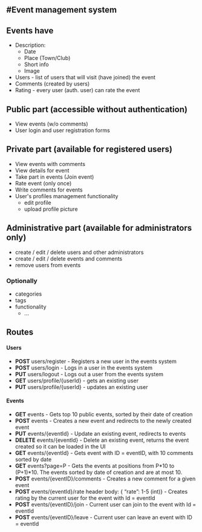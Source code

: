 #Event management system
----------
## Events have
- Description:
	- Date
	- Place (Town/Club)
	- Short info
	- Image
- Users - list of users that will visit (have joined) the event
- Comments (created by users)
- Rating - every user (auth. user) can rate the event

## Public part (accessible without authentication)
- View events (w/o comments) 
- User login and user registration forms

## Private part (available for registered users)
- View events with comments
- View details for event
- Take part in events (Join event)
- Rate event (only once)
- Write comments for events
- User's profiles management functionality
	- edit profile
	- upload profile picture

## Administrative part (available for administrators only)
- create / edit / delete users and other administrators
- create / edit / delete events and comments
- remove users from events

### Optionally
- categories
- tags
- functionality
	- ...

## Routes

#### Users
- **POST** users/register - Registers a new user in the events system
- **POST** users/login - Logs in a user in the events system 
- **PUT** users/logout - Logs out a user from the events system 
- **GET** users/profile/{userId} - gets an existing user
- **PUT** users/profile/{userId} - updates an existing user

#### Events 
- **GET** events - Gets top 10 public events, sorted by their date of creation
- **POST** events - Creates a new event and redirects to the newly created event
- **PUT** events/{eventId} - Update an existing event, redirects to events
- **DELETE** events/{eventId} - Delete an existing event, returns the event created so it can be loaded in the UI
- **GET** events/{eventId} - Gets event with ID = eventID, with 10 comments sorted by date
- **GET** events?page=P - Gets the events at positions from P*10 to (P+1)*10. The events sorted by date of creation and are at most 10.
- **POST** events/{eventID}/comments - Creates a new comment for a given event
- **POST** events/{eventId}/rate header body: { “rate”: 1-5 (int)} - Creates rating by the current user for the event with Id = eventId
- **POST** events/{eventID}/join - Current user can join to the event with Id = eventId
- **POST** events/{eventID}/leave - Current user can leave an event with ID = eventId